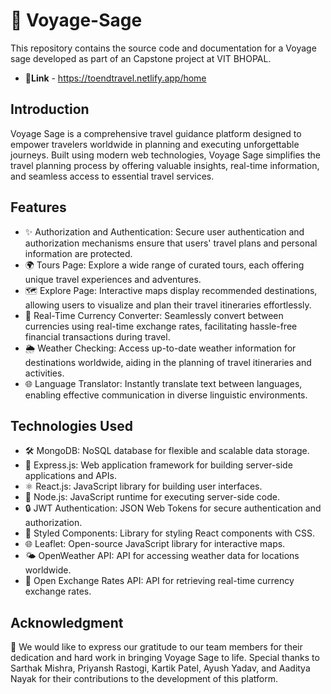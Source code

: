 
# 📓 Voyage-Sage
This repository contains the source code and documentation for a Voyage sage developed as part of an Capstone project at VIT BHOPAL.
- 🔗**Link** - https://toendtravel.netlify.app/home

## Introduction
Voyage Sage is a comprehensive travel guidance platform designed to empower travelers worldwide in planning and executing unforgettable journeys. Built using modern web technologies, Voyage Sage simplifies the travel planning process by offering valuable insights, real-time information, and seamless access to essential travel services.

## Features
- ✨ Authorization and Authentication: Secure user authentication and authorization mechanisms ensure that users' travel plans and personal information are protected.
- 🌍 Tours Page: Explore a wide range of curated tours, each offering unique travel experiences and adventures.
- 🗺️ Explore Page: Interactive maps display recommended destinations, allowing users to visualize and plan their travel itineraries effortlessly.
- 💱 Real-Time Currency Converter: Seamlessly convert between currencies using real-time exchange rates, facilitating hassle-free financial transactions during travel.
- 🌦️ Weather Checking: Access up-to-date weather information for destinations worldwide, aiding in the planning of travel itineraries and activities.
- 🌐 Language Translator: Instantly translate text between languages, enabling effective communication in diverse linguistic environments.

## Technologies Used
- 🛠️ MongoDB: NoSQL database for flexible and scalable data storage.
- 🚀 Express.js: Web application framework for building server-side applications and APIs.
- ⚛️ React.js: JavaScript library for building user interfaces.
- 🔧 Node.js: JavaScript runtime for executing server-side code.
- 🔒 JWT Authentication: JSON Web Tokens for secure authentication and authorization.
- 💅 Styled Components: Library for styling React components with CSS.
- 🌐 Leaflet: Open-source JavaScript library for interactive maps.
- 🌤️ OpenWeather API: API for accessing weather data for locations worldwide.
- 💱 Open Exchange Rates API: API for retrieving real-time currency exchange rates.

## Acknowledgment
🙏 We would like to express our gratitude to our team members for their dedication and hard work in bringing Voyage Sage to life. Special thanks to Sarthak Mishra, Priyansh Rastogi, Kartik Patel, Ayush Yadav, and Aaditya Nayak for their contributions to the development of this platform.
